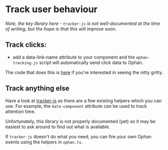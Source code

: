 # Track user behaviour

*Note, the key library here - `tracker-js` is not well-documented at the time of
writing, but the hope is that this will improve soon.*

## Track clicks:

* add a data-link-name attribute to your component and the `ophan-tracking.js`
  script will automatically send click data to Ophan.

The code that does this is
[here](https://github.com/guardian/ophan/blob/75b86abcce07369c8998521399327d436246c016/tracker-js/assets/coffee/ophan/click-path-capture.coffee)
if you're interested in seeing the nitty gritty.

## Track anything else

Have a look at
[tracker-js](https://github.com/guardian/ophan/tree/master/tracker-js/assets/coffee/ophan)
as there are a few existing helpers which you can use. For example, the
`data-component` attribute can be used to track attention time.

Unfortunately, this library is not properly documented (yet) so it may be
easiest to ask around to find out what is available.

If `tracker-js` doesn't do what you need, you can fire your own Ophan events
using the helpers in `ophan.ts`.
